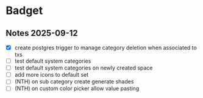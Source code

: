 # Badget

## Notes 2025-09-12

- [x] create postgres trigger to manage category deletion when associated to txs
- [ ] test default system categories
- [ ] test default system categories on newly created space
- [ ] add more icons to default set
- [ ] (NTH) on sub category create generate shades
- [ ] (NTH) on custom color picker allow value pasting
